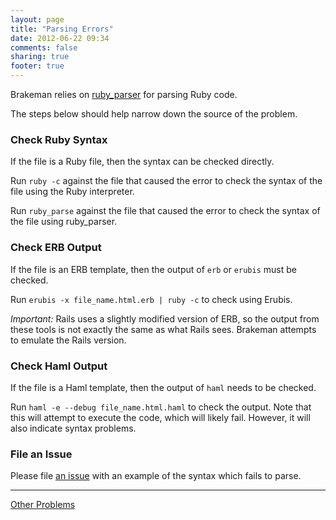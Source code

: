 ```yaml
---
layout: page
title: "Parsing Errors"
date: 2012-06-22 09:34
comments: false
sharing: true
footer: true
---
```


Brakeman relies on [ruby\_parser](https://github.com/seattlerb/ruby_parser) for parsing Ruby code.

The steps below should help narrow down the source of the problem.

### Check Ruby Syntax

If the file is a Ruby file, then the syntax can be checked directly.

Run `ruby -c` against the file that caused the error to check the syntax of the file using the Ruby interpreter.

Run `ruby_parse` against the file that caused the error to check the syntax of the file using ruby\_parser.

### Check ERB Output

If the file is an ERB template, then the output of `erb` or `erubis` must be checked.

Run `erubis -x file_name.html.erb | ruby -c` to check using Erubis.

_Important:_ Rails uses a slightly modified version of ERB, so the output from these tools is not exactly the same as what Rails sees. Brakeman attempts to emulate the Rails version.

### Check Haml Output

If the file is a Haml template, then the output of `haml` needs to be checked.

Run `haml -e --debug file_name.html.haml` to check the output. Note that this will attempt to execute the code, which will likely fail. However, it will also indicate syntax problems.

### File an Issue

Please file [an issue](https://github.com/presidentbeef/brakeman/issues) with an example of the syntax which fails to parse.

---

[Other Problems](/docs/troubleshooting)
